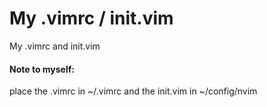 # My .vimrc / init.vim
My .vimrc and init.vim

#### Note to myself:
place the .vimrc in ~/.vimrc and the init.vim in ~/config/nvim

